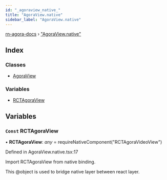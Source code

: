 ```yaml
---
id: "_agoraview_native_"
title: "AgoraView.native"
sidebar_label: "AgoraView.native"
---
```


[rn-agora-docs](../globals.md) › ["AgoraView.native"](_agoraview_native_.md)

## Index

### Classes

* [AgoraView](../classes/_agoraview_native_.agoraview.md)

### Variables

* [RCTAgoraView](_agoraview_native_.md#const-rctagoraview)

## Variables

### `Const` RCTAgoraView

• **RCTAgoraView**: *any* = requireNativeComponent("RCTAgoraVideoView")

Defined in AgoraView.native.tsx:17

Import RCTAgoraView from native binding.

This @object is used to bridge native layer between react layer.
